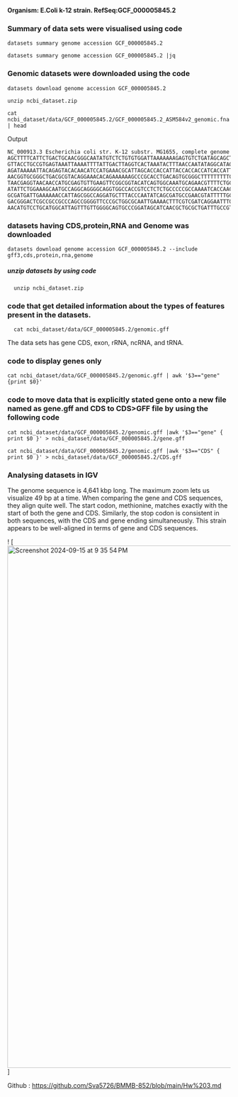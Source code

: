**Organism: E.Coli k-12 strain.
RefSeq:GCF_000005845.2**

### Summary of data sets were visualised using code
```
datasets summary genome accession GCF_000005845.2
```
```
datasets summary genome accession GCF_000005845.2 |jq
```

### Genomic datasets were downloaded using the code 
```
datasets download genome accession GCF_000005845.2
```
```
unzip ncbi_dataset.zip
```
```
cat ncbi_dataset/data/GCF_000005845.2/GCF_000005845.2_ASM584v2_genomic.fna | head
```
Output
```
NC_000913.3 Escherichia coli str. K-12 substr. MG1655, complete genome
AGCTTTTCATTCTGACTGCAACGGGCAATATGTCTCTGTGTGGATTAAAAAAAGAGTGTCTGATAGCAGCTTCTGAACTG
GTTACCTGCCGTGAGTAAATTAAAATTTTATTGACTTAGGTCACTAAATACTTTAACCAATATAGGCATAGCGCACAGAC
AGATAAAAATTACAGAGTACACAACATCCATGAAACGCATTAGCACCACCATTACCACCACCATCACCATTACCACAGGT
AACGGTGCGGGCTGACGCGTACAGGAAACACAGAAAAAAGCCCGCACCTGACAGTGCGGGCTTTTTTTTTCGACCAAAGG
TAACGAGGTAACAACCATGCGAGTGTTGAAGTTCGGCGGTACATCAGTGGCAAATGCAGAACGTTTTCTGCGTGTTGCCG
ATATTCTGGAAAGCAATGCCAGGCAGGGGCAGGTGGCCACCGTCCTCTCTGCCCCCGCCAAAATCACCAACCACCTGGTG
GCGATGATTGAAAAAACCATTAGCGGCCAGGATGCTTTACCCAATATCAGCGATGCCGAACGTATTTTTGCCGAACTTTT
GACGGGACTCGCCGCCGCCCAGCCGGGGTTCCCGCTGGCGCAATTGAAAACTTTCGTCGATCAGGAATTTGCCCAAATAA
AACATGTCCTGCATGGCATTAGTTTGTTGGGGCAGTGCCCGGATAGCATCAACGCTGCGCTGATTTGCCGTGGCGAGAAA
```

### datasets having CDS,protein,RNA and Genome was downloaded
```
datasets download genome accession GCF_000005845.2 --include gff3,cds,protein,rna,genome
```


##### unzip datasets by using code
```
  unzip ncbi_dataset.zip
```
### code that get detailed information about the types of features present in the datasets. 
```
  cat ncbi_dataset/data/GCF_000005845.2/genomic.gff 
```

The data sets has gene CDS, exon, rRNA, ncRNA, and tRNA.

### code to display genes only
  ```
  cat ncbi_dataset/data/GCF_000005845.2/genomic.gff | awk '$3=="gene" {print $0}'
```

### code to move data that is explicitly stated gene onto a new file named as gene.gff and CDS to CDS>GFF file by using the following code
```
cat ncbi_dataset/data/GCF_000005845.2/genomic.gff |awk '$3=="gene" { print $0 }' > ncbi_dataset/data/GCF_000005845.2/gene.gff
```
```
cat ncbi_dataset/data/GCF_000005845.2/genomic.gff |awk '$3=="CDS" { print $0 }' > ncbi_dataset/data/GCF_000005845.2/CDS.gff
``` 


### Analysing datasets in IGV

The genome sequence is 4,641 kbp long. The maximum zoom lets us visualize 49 bp at a time. When comparing the gene and CDS sequences, they align quite well. The start codon, methionine, matches exactly with the start of both the gene and CDS. Similarly, the stop codon is consistent in both sequences, with the CDS and gene ending simultaneously. This strain appears to be well-aligned in terms of gene and CDS sequences.

! [<img width="1177" alt="Screenshot 2024-09-15 at 9 35 54 PM" src="https://github.com/user-attachments/assets/9a62b906-e57b-4765-a4ef-09ab93d0fb7f">] 






Github : https://github.com/Sva5726/BMMB-852/blob/main/Hw%203.md 

